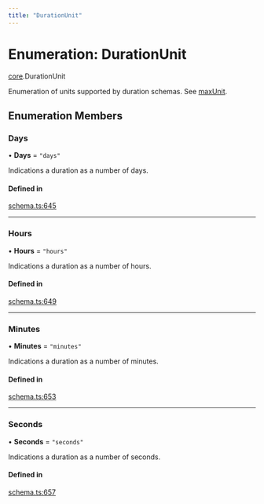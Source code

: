 ```yaml
---
title: "DurationUnit"
---
```

# Enumeration: DurationUnit

[core](../modules/core.md).DurationUnit

Enumeration of units supported by duration schemas. See [maxUnit](../interfaces/core.DurationSchema.md#maxunit).

## Enumeration Members

### Days

• **Days** = ``"days"``

Indications a duration as a number of days.

#### Defined in

[schema.ts:645](https://github.com/coda/packs-sdk/blob/main/schema.ts#L645)

___

### Hours

• **Hours** = ``"hours"``

Indications a duration as a number of hours.

#### Defined in

[schema.ts:649](https://github.com/coda/packs-sdk/blob/main/schema.ts#L649)

___

### Minutes

• **Minutes** = ``"minutes"``

Indications a duration as a number of minutes.

#### Defined in

[schema.ts:653](https://github.com/coda/packs-sdk/blob/main/schema.ts#L653)

___

### Seconds

• **Seconds** = ``"seconds"``

Indications a duration as a number of seconds.

#### Defined in

[schema.ts:657](https://github.com/coda/packs-sdk/blob/main/schema.ts#L657)
